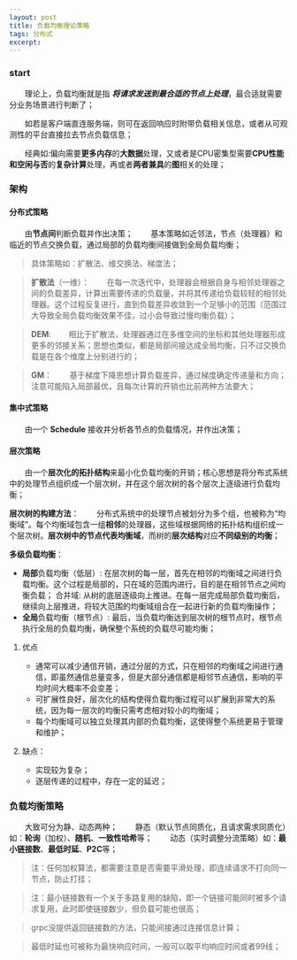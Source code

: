 ```yaml
---
layout: post
title: 负载均衡理论策略
tags: 分布式
excerpt: 
---
```


### start

&emsp;&emsp;理论上，负载均衡就是指 _**将请求发送到最合适的节点上处理**_，最合适就需要分业务场景进行判断了；

&emsp;&emsp;如若是客户端直连服务端，则可在返回响应时附带负载相关信息，或者从可观测性的平台直接拉去节点负载信息；

&emsp;&emsp;经典如:偏向需要**更多内存**的**大数据**处理，又或者是CPU密集型需要**CPU性能和空闲与否**的**复杂计算**处理，再或者**两者兼具**的**图**相关的处理；

### 架构

#### 分布式策略
&emsp;&emsp;由**节点间**判断负载并作出决策；
&emsp;&emsp;基本策略如近邻法，节点（处理器）和临近的节点交换负载，通过局部的负载均衡间接做到全局负载均衡；
> 具体策略如：扩散法、维交换法、梯度法；

> **扩散法**（一维）：
> &emsp;&emsp;在每一次迭代中，处理器会根据自身与相邻处理器之间的负载差异，计算出需要传递的负载量，并将其传递给负载较轻的相邻处理器。这个过程反复进行，直到负载差异收敛到一个足够小的范围（范围过大导致全局负载均衡效果不佳，过小会导致过慢均衡负载）；

> **DEM**:
> &emsp;&emsp;相比于扩散法，处理器通过在多维空间的坐标和其他处理器形成更多的邻接关系；思想也类似，都是局部间接达成全局均衡，只不过交换负载是在各个维度上分别进行的；

> **GM**：
> &emsp;&emsp;基于梯度下降思想计算负载差异，通过梯度确定传递量和方向；注意可能陷入局部最优，且每次计算的开销也比前两种方法要大；

#### 集中式策略
&emsp;&emsp;由一个 **Schedule** 接收并分析各节点的负载情况，并作出决策；

#### 层次策略
&emsp;&emsp;由一个**层次化的拓扑结构**来最小化负载均衡的开销；核心思想是将分布式系统中的处理节点组织成一个层次树，并在这个层次树的各个层次上逐级进行负载均衡；

**层次树的构建方法**：
&emsp;&emsp;分布式系统中的处理节点被划分为多个组，也被称为“均衡域”。每个均衡域包含一组**相邻**的处理器，这些域根据网络的拓扑结构组织成一个层次树。**层次树中的节点代表均衡域**，而树的**层次结构**对应**不同级别的均衡**；

**多级负载均衡**：
- **局部**负载均衡（低层）: 在层次树的每一层，首先在相邻的均衡域之间进行负载均衡。这个过程是局部的，只在域的范围内进行，目的是在相邻节点之间均衡负载；
合并域: 从树的底层逐级向上推进。在每一层完成局部负载均衡后，继续向上层推进，将较大范围的均衡域组合在一起进行新的负载均衡操作；
- **全局**负载均衡（根节点）: 最后，当负载均衡达到层次树的根节点时，根节点执行全局的负载均衡，确保整个系统的负载尽可能均衡；

1. 优点
   - 通常可以减少通信开销，通过分层的方式，只在相邻的均衡域之间进行通信，即虽然通信总量变多，但是大部分通信都是相邻节点通信，影响的平均时间大概率不会变差；
   - 可扩展性良好，层次化的结构使得负载均衡过程可以扩展到非常大的系统，因为每一层次的均衡只需考虑相对较小的均衡域；
   - 每个均衡域可以独立处理其内部的负载均衡，这使得整个系统更易于管理和维护；

2. 缺点：
   - 实现较为复杂；
   - 逐层传递的过程中，存在一定的延迟；

### 负载均衡策略
&emsp;&emsp;大致可分为静、动态两种；
&emsp;&emsp;静态（默认节点同质化，且请求需求同质化）如：**轮询**（加权）、**随机**、**一致性哈希**等；
&emsp;&emsp;动态（实时调整分流策略）如：**最小链接数**、**最低时延**、**P2C**等；

> 注：任何加权算法，都需要注意是否需要平滑处理，即连续请求不打向同一节点，防止打挂；

> 注：最小链接数有一个关于多路复用的缺陷，即一个链接可能同时被多个请求复用，此时即使链接数少，但负载可能也很高；

> grpc没提供返回链接数的方法，只能间接通过连接信息计算；

> 最低时延也可被称为最快响应时间，一般可以取平均响应时间或者99线；